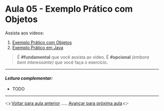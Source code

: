 # Aula 05 - Exemplo Prático com Objetos

Assista aos vídeos: 

  1. [Exemplo Prático com Objetos](https://youtu.be/ull_DVFFOq0)
  1. [Exemplo Prático em Java](https://youtu.be/hOC461osYgk)

> É **#fundamental** que você assista ao vídeo. É **#opcional** _(embora bem interessante)_ que você faça o exercício.

---

#### _Leitura complementar:_

* TODO

---

👈 [Voltar para aula anterior](../aula04/aula.md) ..... [Avançar para próxima aula](../aula06/aula.md) 👉    